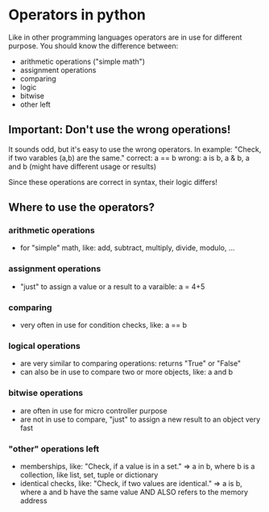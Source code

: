 #	Operators in python

Like in other programming languages operators are in use for different purpose.
You should know the difference between:
-	arithmetic operations ("simple math")
-	assignment operations
-	comparing
-	logic
-	bitwise
-	other left

##	Important: Don't use the wrong operations!

It sounds odd, but it's easy to use the wrong operators.
In example: "Check, if two varables (a,b) are the same."
correct:	a == b
wrong:		a is b, a & b, a and b (might have different usage or results)

Since these operations are correct in syntax, their logic differs!

##	Where to use the operators?
###	arithmetic operations

-	for "simple" math, like: add, subtract, multiply, divide, modulo, ...

###	assignment operations

-	"just" to assign a value or a result to a varaible: a = 4+5

###	comparing

-	very often in use for condition checks, like: a == b

###	logical operations

-	are very similar to comparing operations: returns "True" or "False"
-	can also be in use to compare two or more objects, like: a and b

###	bitwise operations

-	are often in use for micro controller purpose
-	are not in use to compare, "just" to assign a new result to an object very fast

###	"other" operations left

-	memberships, like: "Check, if a value is in a set." => a in b, where b is a collection, like list, set, tuple or dictionary
-	identical checks, like: "Check, if two values are identical." => a is b, where a and b have the same value AND ALSO refers to the memory address